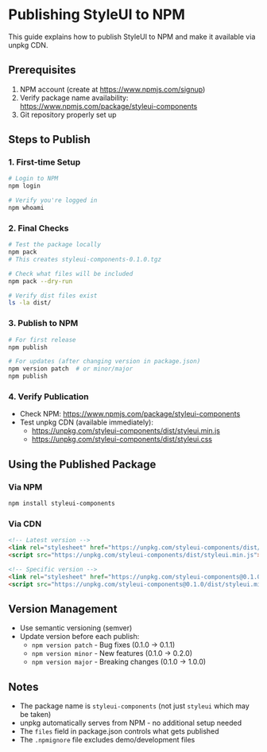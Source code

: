 # Publishing StyleUI to NPM

This guide explains how to publish StyleUI to NPM and make it available via unpkg CDN.

## Prerequisites

1. NPM account (create at https://www.npmjs.com/signup)
2. Verify package name availability: https://www.npmjs.com/package/styleui-components
3. Git repository properly set up

## Steps to Publish

### 1. First-time Setup
```bash
# Login to NPM
npm login

# Verify you're logged in
npm whoami
```

### 2. Final Checks
```bash
# Test the package locally
npm pack
# This creates styleui-components-0.1.0.tgz

# Check what files will be included
npm pack --dry-run

# Verify dist files exist
ls -la dist/
```

### 3. Publish to NPM
```bash
# For first release
npm publish

# For updates (after changing version in package.json)
npm version patch  # or minor/major
npm publish
```

### 4. Verify Publication
- Check NPM: https://www.npmjs.com/package/styleui-components
- Test unpkg CDN (available immediately):
  - https://unpkg.com/styleui-components/dist/styleui.min.js
  - https://unpkg.com/styleui-components/dist/styleui.css

## Using the Published Package

### Via NPM
```bash
npm install styleui-components
```

### Via CDN
```html
<!-- Latest version -->
<link rel="stylesheet" href="https://unpkg.com/styleui-components/dist/styleui.css">
<script src="https://unpkg.com/styleui-components/dist/styleui.min.js"></script>

<!-- Specific version -->
<link rel="stylesheet" href="https://unpkg.com/styleui-components@0.1.0/dist/styleui.css">
<script src="https://unpkg.com/styleui-components@0.1.0/dist/styleui.min.js"></script>
```

## Version Management

- Use semantic versioning (semver)
- Update version before each publish:
  - `npm version patch` - Bug fixes (0.1.0 → 0.1.1)
  - `npm version minor` - New features (0.1.0 → 0.2.0)
  - `npm version major` - Breaking changes (0.1.0 → 1.0.0)

## Notes

- The package name is `styleui-components` (not just `styleui` which may be taken)
- unpkg automatically serves from NPM - no additional setup needed
- The `files` field in package.json controls what gets published
- The `.npmignore` file excludes demo/development files